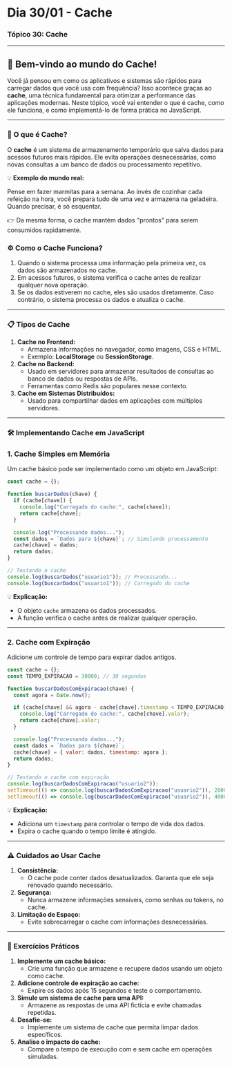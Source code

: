 # **Dia 30/01 - Cache**

### **Tópico 30: Cache**

---

## 🌟 **Bem-vindo ao mundo do Cache!**

Você já pensou em como os aplicativos e sistemas são rápidos para carregar dados que você usa com frequência? Isso acontece graças ao **cache**, uma técnica fundamental para otimizar a performance das aplicações modernas. Neste tópico, você vai entender o que é cache, como ele funciona, e como implementá-lo de forma prática no JavaScript.

---

### **📌 O que é Cache?**

O **cache** é um sistema de armazenamento temporário que salva dados para acessos futuros mais rápidos. Ele evita operações desnecessárias, como novas consultas a um banco de dados ou processamento repetitivo.

💡 **Exemplo do mundo real:**

Pense em fazer marmitas para a semana. Ao invés de cozinhar cada refeição na hora, você prepara tudo de uma vez e armazena na geladeira. Quando precisar, é só esquentar.

👉 Da mesma forma, o cache mantém dados "prontos" para serem consumidos rapidamente.

### **⚙️ Como o Cache Funciona?**

1. Quando o sistema processa uma informação pela primeira vez, os dados são armazenados no cache.
2. Em acessos futuros, o sistema verifica o cache antes de realizar qualquer nova operação.
3. Se os dados estiverem no cache, eles são usados diretamente. Caso contrário, o sistema processa os dados e atualiza o cache.

---

### **📋 Tipos de Cache**

1. **Cache no Frontend:**
    - Armazena informações no navegador, como imagens, CSS e HTML.
    - Exemplo: **LocalStorage** ou **SessionStorage**.
2. **Cache no Backend:**
    - Usado em servidores para armazenar resultados de consultas ao banco de dados ou respostas de APIs.
    - Ferramentas como Redis são populares nesse contexto.
3. **Cache em Sistemas Distribuídos:**
    - Usado para compartilhar dados em aplicações com múltiplos servidores.

---

### **🛠️ Implementando Cache em JavaScript**

### **1. Cache Simples em Memória**

Um cache básico pode ser implementado como um objeto em JavaScript:

```jsx
const cache = {};

function buscarDados(chave) {
  if (cache[chave]) {
    console.log("Carregado do cache:", cache[chave]);
    return cache[chave];
  }

  console.log("Processando dados...");
  const dados = `Dados para ${chave}`; // Simulando processamento
  cache[chave] = dados;
  return dados;
}

// Testando o cache
console.log(buscarDados("usuario1")); // Processando...
console.log(buscarDados("usuario1")); // Carregado do cache
```

💡 **Explicação:**

- O objeto `cache` armazena os dados processados.
- A função verifica o cache antes de realizar qualquer operação.

---

### **2. Cache com Expiração**

Adicione um controle de tempo para expirar dados antigos.

```jsx
const cache = {};
const TEMPO_EXPIRACAO = 30000; // 30 segundos

function buscarDadosComExpiracao(chave) {
  const agora = Date.now();

  if (cache[chave] && agora - cache[chave].timestamp < TEMPO_EXPIRACAO) {
    console.log("Carregado do cache:", cache[chave].valor);
    return cache[chave].valor;
  }

  console.log("Processando dados...");
  const dados = `Dados para ${chave}`;
  cache[chave] = { valor: dados, timestamp: agora };
  return dados;
}

// Testando o cache com expiração
console.log(buscarDadosComExpiracao("usuario2"));
setTimeout(() => console.log(buscarDadosComExpiracao("usuario2")), 20000); // Dentro do prazo
setTimeout(() => console.log(buscarDadosComExpiracao("usuario2")), 40000); // Expirado
```

💡 **Explicação:**

- Adiciona um `timestamp` para controlar o tempo de vida dos dados.
- Expira o cache quando o tempo limite é atingido.

---

### **⚠️ Cuidados ao Usar Cache**

1. **Consistência:**
    - O cache pode conter dados desatualizados. Garanta que ele seja renovado quando necessário.
2. **Segurança:**
    - Nunca armazene informações sensíveis, como senhas ou tokens, no cache.
3. **Limitação de Espaço:**
    - Evite sobrecarregar o cache com informações desnecessárias.

---

### **🚀 Exercícios Práticos**

1. **Implemente um cache básico:**
    - Crie uma função que armazene e recupere dados usando um objeto como cache.
2. **Adicione controle de expiração ao cache:**
    - Expire os dados após 15 segundos e teste o comportamento.
3. **Simule um sistema de cache para uma API:**
    - Armazene as respostas de uma API fictícia e evite chamadas repetidas.
4. **Desafie-se:**
    - Implemente um sistema de cache que permita limpar dados específicos.
5. **Analise o impacto do cache:**
    - Compare o tempo de execução com e sem cache em operações simuladas.


